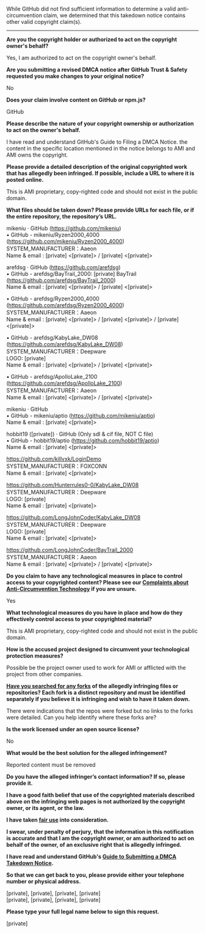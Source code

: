 While GitHub did not find sufficient information to determine a valid anti-circumvention claim, we determined that this takedown notice contains other valid copyright claim(s).

---

**Are you the copyright holder or authorized to act on the copyright owner's behalf?**

Yes, I am authorized to act on the copyright owner's behalf.

**Are you submitting a revised DMCA notice after GitHub Trust & Safety requested you make changes to your original notice?**

No

**Does your claim involve content on GitHub or npm.js?**

GitHub

**Please describe the nature of your copyright ownership or authorization to act on the owner's behalf.**

I have read and understand GitHub's Guide to Filing a DMCA Notice. the content in the specific location mentioned in the notice belongs to AMI and AMI owns the copyright.

**Please provide a detailed description of the original copyrighted work that has allegedly been infringed. If possible, include a URL to where it is posted online.**

This is AMI proprietary, copy-righted code and should not exist in the public domain.

**What files should be taken down? Please provide URLs for each file, or if the entire repository, the repository’s URL.**

mikeniu · GitHub (https://github.com/mikeniu)  
• GitHub - mikeniu/Ryzen2000_4000 (https://github.com/mikeniu/Ryzen2000_4000)  
SYSTEM_MANUFACTURER：Aaeon  
Name & email : [private] <[private]> / [private] <[private]>

arefdsg · GitHub (https://github.com/arefdsg)  
• GitHub - arefdsg/BayTrail_2000: [private] BayTrail (https://github.com/arefdsg/BayTrail_2000)  
Name & email : [private] <[private]> / [private] <[private]>  

• GitHub - arefdsg/Ryzen2000_4000 (https://github.com/arefdsg/Ryzen2000_4000)  
SYSTEM_MANUFACTURER：Aaeon  
Name & email : [private] <[private]> / [private] <[private]> / [private] <[private]>  

• GitHub - arefdsg/KabyLake_DW08 (https://github.com/arefdsg/KabyLake_DW08)  
SYSTEM_MANUFACTURER：Deepware  
LOGO: [private]  
Name & email : [private] <[private]> / [private] <[private]>  

• GitHub - arefdsg/ApolloLake_2100 (https://github.com/arefdsg/ApolloLake_2100)  
SYSTEM_MANUFACTURER：Aaeon  
Name & email : [private] <[private]> / [private] <[private]>

mikeniu · GitHub  
• GitHub - mikeniu/aptio (https://github.com/mikeniu/aptio)  
Name & email : [private] <[private]>

hobbit19 ([private]) · GitHub (Only sdl & cif file, NOT C file)  
• GitHub - hobbit19/aptio (https://github.com/hobbit19/aptio)  
Name & email : [private] <[private]>  

https://github.com/killvxk/LoginDemo  
SYSTEM_MANUFACTURER：FOXCONN  
Name & email : [private] <[private]>

https://github.com/Hunterrules0-0/KabyLake_DW08   
SYSTEM_MANUFACTURER：Deepware  
LOGO: [private]  
Name & email : [private] <[private]>  

https://github.com/LongJohnCoder/KabyLake_DW08  
SYSTEM_MANUFACTURER：Deepware  
LOGO: [private]  
Name & email : [private] <[private]>  

https://github.com/LongJohnCoder/BayTrail_2000  
SYSTEM_MANUFACTURER：Aaeon  
Name & email : [private] <[private]> / [private] <[private]>

**Do you claim to have any technological measures in place to control access to your copyrighted content? Please see our <a href="https://docs.github.com/articles/guide-to-submitting-a-dmca-takedown-notice#complaints-about-anti-circumvention-technology">Complaints about Anti-Circumvention Technology</a> if you are unsure.**

Yes

**What technological measures do you have in place and how do they effectively control access to your copyrighted material?**

This is AMI proprietary, copy-righted code and should not exist in the public domain.

**How is the accused project designed to circumvent your technological protection measures?**

Possible be the project owner used to work for AMI or afflicted with the project from other companies.

**<a href="https://docs.github.com/articles/dmca-takedown-policy#b-what-about-forks-or-whats-a-fork">Have you searched for any forks</a> of the allegedly infringing files or repositories? Each fork is a distinct repository and must be identified separately if you believe it is infringing and wish to have it taken down.**

There were indications that the repos were forked but no links to the forks were detailed. Can you help identify where these forks are?

**Is the work licensed under an open source license?**

No

**What would be the best solution for the alleged infringement?**

Reported content must be removed

**Do you have the alleged infringer’s contact information? If so, please provide it.**

**I have a good faith belief that use of the copyrighted materials described above on the infringing web pages is not authorized by the copyright owner, or its agent, or the law.**

**I have taken <a href="https://www.lumendatabase.org/topics/22">fair use</a> into consideration.**

**I swear, under penalty of perjury, that the information in this notification is accurate and that I am the copyright owner, or am authorized to act on behalf of the owner, of an exclusive right that is allegedly infringed.**

**I have read and understand GitHub's <a href="https://docs.github.com/articles/guide-to-submitting-a-dmca-takedown-notice/">Guide to Submitting a DMCA Takedown Notice</a>.**

**So that we can get back to you, please provide either your telephone number or physical address.**

[private], [private], [private], [private]  
[private], [private], [private], [private]

**Please type your full legal name below to sign this request.**

[private]
